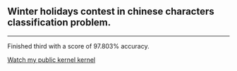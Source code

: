## Winter holidays contest in chinese сharacters classification problem.

---

Finished third with a score of 97.803% accuracy.

[Watch my public kernel kernel](https://www.kaggle.com/birshert1/final-commit)

